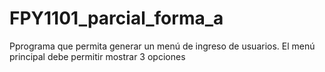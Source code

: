 # FPY1101_parcial_forma_a
Pprograma que permita generar un menú de ingreso de usuarios. El menú principal debe permitir mostrar 3 opciones
